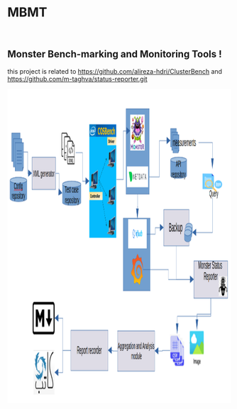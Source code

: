 # MBMT
‪<h2>Monster‬‬ ‫‪Bench-marking‬‬ ‫‪and‬‬ ‫‪Monitoring‬‬ ‫‪Tools‬‬ !</h2>

this project is related to https://github.com/alireza-hdri/ClusterBench and https://github.com/m-taghva/status-reporter.git

<img src="MBMT.png" width="1450" height="709"/>
